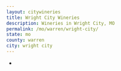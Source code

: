 ```yaml
---
layout: citywineries
title: Wright City Wineries
description: Wineries in Wright City, MO
permalink: /mo/warren/wright-city/
state: mo
county: warren
city: wright city
---
```

-
